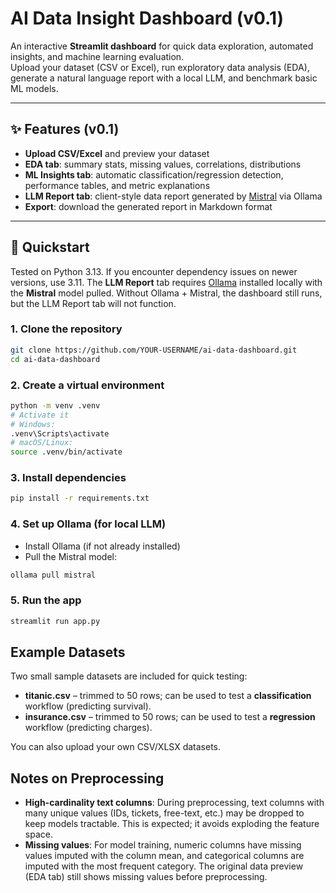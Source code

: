 # AI Data Insight Dashboard (v0.1)

An interactive **Streamlit dashboard** for quick data exploration, automated insights, and machine learning evaluation.  
Upload your dataset (CSV or Excel), run exploratory data analysis (EDA), generate a natural language report with a local LLM, and benchmark basic ML models.

---

## ✨ Features (v0.1)
- **Upload CSV/Excel** and preview your dataset
- **EDA tab**: summary stats, missing values, correlations, distributions
- **ML Insights tab**: automatic classification/regression detection, performance tables, and metric explanations
- **LLM Report tab**: client-style data report generated by [Mistral](https://ollama.com/library/mistral) via Ollama
- **Export**: download the generated report in Markdown format

---

## 🚀 Quickstart

Tested on Python 3.13. If you encounter dependency issues on newer versions, use 3.11.
The **LLM Report** tab requires [Ollama](https://ollama.com/) installed locally with the **Mistral** model pulled.
Without Ollama + Mistral, the dashboard still runs, but the LLM Report tab will not function.


### 1. Clone the repository

```bash
git clone https://github.com/YOUR-USERNAME/ai-data-dashboard.git
cd ai-data-dashboard
```

### 2. Create a virtual environment

```bash
python -m venv .venv
# Activate it
# Windows:
.venv\Scripts\activate
# macOS/Linux:
source .venv/bin/activate
```

### 3. Install dependencies

```bash
pip install -r requirements.txt
```

### 4. Set up Ollama (for local LLM)

- Install Ollama (if not already installed)
- Pull the Mistral model:

```bash
ollama pull mistral
```

### 5. Run the app

```bash
streamlit run app.py
```

## Example Datasets

Two small sample datasets are included for quick testing:

- **titanic.csv** – trimmed to 50 rows; can be used to test a **classification** workflow (predicting survival).  
- **insurance.csv** – trimmed to 50 rows; can be used to test a **regression** workflow (predicting charges).  

You can also upload your own CSV/XLSX datasets.

## Notes on Preprocessing

- **High-cardinality text columns**: During preprocessing, text columns with many unique values (IDs, tickets, free-text, etc.) may be dropped to keep models tractable. This is expected; it avoids exploding the feature space.
- **Missing values**: For model training, numeric columns have missing values imputed with the column mean, and categorical columns are imputed with the most frequent category. The original data preview (EDA tab) still shows missing values before preprocessing.